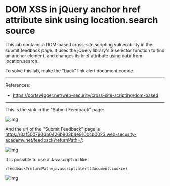 
# DOM XSS in jQuery anchor href attribute sink using location.search source

This lab contains a DOM-based cross-site scripting vulnerability in the submit feedback page. It uses the jQuery library's $ selector function to find an anchor element, and changes its href attribute using data from location.search.

To solve this lab, make the "back" link alert document.cookie.

---------------------------------------------

References:

- https://portswigger.net/web-security/cross-site-scripting/dom-based

---------------------------------------------


This is the sink in the "Submit Feedback" page:



![img](images/DOM%20XSS%20in%20jQuery%20anchor%20href%20attribute%20sink%20using%20location.search%20source/1.png)


And the url of the "Submit Feedback" page is https://0af5007903b0426b803b4e9100cb0023.web-security-academy.net/feedback?returnPath=/:



![img](images/DOM%20XSS%20in%20jQuery%20anchor%20href%20attribute%20sink%20using%20location.search%20source/2.png)

It is possible to use a Javascript url like:

```
/feedback?returnPath=javascript:alert(document.cookie)
```




![img](images/DOM%20XSS%20in%20jQuery%20anchor%20href%20attribute%20sink%20using%20location.search%20source/3.png)
